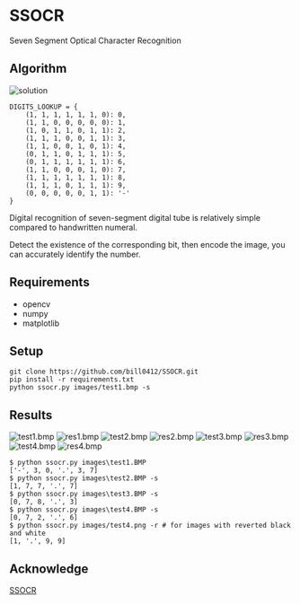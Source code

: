 # SSOCR
Seven Segment Optical Character Recognition

## Algorithm
![solution](images/solution.png)

```
DIGITS_LOOKUP = {
    (1, 1, 1, 1, 1, 1, 0): 0,
    (1, 1, 0, 0, 0, 0, 0): 1,
    (1, 0, 1, 1, 0, 1, 1): 2,
    (1, 1, 1, 0, 0, 1, 1): 3,
    (1, 1, 0, 0, 1, 0, 1): 4,
    (0, 1, 1, 0, 1, 1, 1): 5,
    (0, 1, 1, 1, 1, 1, 1): 6,
    (1, 1, 0, 0, 0, 1, 0): 7,
    (1, 1, 1, 1, 1, 1, 1): 8,
    (1, 1, 1, 0, 1, 1, 1): 9,
    (0, 0, 0, 0, 0, 1, 1): '-'
}
```

Digital recognition of seven-segment digital tube is relatively simple compared to handwritten numeral.

Detect the existence of the corresponding bit, then encode the image, you can accurately identify the number.


## Requirements
* opencv
* numpy
* matplotlib

## Setup
```
git clone https://github.com/bill0412/SSOCR.git
pip install -r requirements.txt
python ssocr.py images/test1.bmp -s
```

## Results
![test1.bmp](images/test1.bmp)
![res1.bmp](images/res1.bmp)
![test2.bmp](images/test2.bmp)
![res2.bmp](images/res2.bmp)
![test3.bmp](images/test3.bmp)
![res3.bmp](images/res3.bmp)
![test4.bmp](images/test4.bmp)
![res4.bmp](images/res4.bmp)

```shell
$ python ssocr.py images\test1.BMP
['-', 3, 0, '.', 3, 7]
$ python ssocr.py images\test2.BMP -s
[1, 7, 7, '.', 7]
$ python ssocr.py images\test3.BMP -s
[0, 7, 8, '.', 3]
$ python ssocr.py images\test4.BMP -s
[0, 7, 2, '.', 6]
$ python ssocr.py images/test4.png -r # for images with reverted black and white
[1, '.', 9, 9]
```

## Acknowledge
[SSOCR](https://www.unix-ag.uni-kl.de/~auerswal/ssocr/)